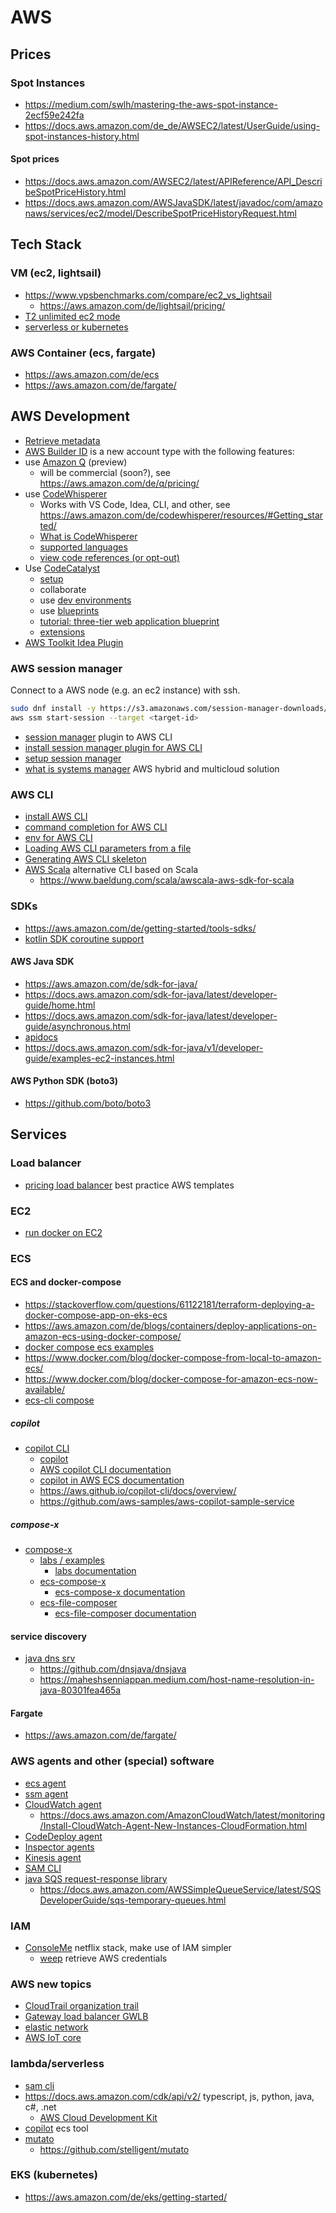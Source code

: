 # AWS

## Prices

### Spot Instances

* https://medium.com/swlh/mastering-the-aws-spot-instance-2ecf59e242fa
* https://docs.aws.amazon.com/de_de/AWSEC2/latest/UserGuide/using-spot-instances-history.html

#### Spot prices

* https://docs.aws.amazon.com/AWSEC2/latest/APIReference/API_DescribeSpotPriceHistory.html
* https://docs.aws.amazon.com/AWSJavaSDK/latest/javadoc/com/amazonaws/services/ec2/model/DescribeSpotPriceHistoryRequest.html

## Tech Stack

### VM (ec2, lightsail)

* https://www.vpsbenchmarks.com/compare/ec2_vs_lightsail
  + https://aws.amazon.com/de/lightsail/pricing/
* [T2 unlimited ec2 mode](https://aws.amazon.com/de/blogs/aws/new-t2-unlimited-going-beyond-the-burst-with-high-performance/)
* [serverless or kubernetes](https://aws.amazon.com/de/getting-started/decision-guides/serverless-or-kubernetes-on-aws-how-to-choose/)

### AWS Container (ecs, fargate)

* https://aws.amazon.com/de/ecs
* https://aws.amazon.com/de/fargate/

## AWS Development

* [Retrieve metadata](https://docs.aws.amazon.com/AWSEC2/latest/UserGuide/instancedata-data-retrieval.html)
* [AWS Builder ID](https://docs.aws.amazon.com/toolkit-for-visual-studio/latest/user-guide/builder-id.html) is a new account type with the following features:
* use [Amazon Q](https://aws.amazon.com/de/q/) (preview)
  + will be commercial (soon?), see https://aws.amazon.com/de/q/pricing/
* use [CodeWhisperer](https://aws.amazon.com/de/codewhisperer/)
  + Works with VS Code, Idea, CLI, and other, see https://aws.amazon.com/de/codewhisperer/resources/#Getting_started/
  + [What is CodeWhisperer](https://docs.aws.amazon.com/codewhisperer/latest/userguide/what-is-cwspr.html)
  + [supported languages](https://docs.aws.amazon.com/codewhisperer/latest/userguide/language-ide-support.html)
  + [view code references (or opt-out)](https://docs.aws.amazon.com/codewhisperer/latest/userguide/code-reference.html#opt-out-code-reference)
* Use [CodeCatalyst](https://codecatalyst.aws/explore)
  + [setup](https://docs.aws.amazon.com/codecatalyst/latest/userguide/setting-up-topnode.html)
  + collaborate
  + use [dev environments](https://codecatalyst.aws/explore/dev-environments)
  + use [blueprints](https://codecatalyst.aws/explore/blueprints)
  + [tutorial: three-tier web application blueprint](https://docs.aws.amazon.com/codecatalyst/latest/userguide/getting-started-template-project.html)
  + [extensions](https://docs.aws.amazon.com/codecatalyst/latest/userguide/extensions.html)
* [AWS Toolkit Idea Plugin](https://docs.aws.amazon.com/toolkit-for-jetbrains/latest/userguide/working-with-aws.html)

### AWS session manager

Connect to a AWS node (e.g. an ec2 instance) with ssh.

```bash
sudo dnf install -y https://s3.amazonaws.com/session-manager-downloads/plugin/latest/linux_64bit/session-manager-plugin.rpm
aws ssm start-session --target <target-id>
```

* [session manager](https://docs.aws.amazon.com/systems-manager/latest/userguide/session-manager.html) plugin to AWS CLI
* [install session manager plugin for AWS CLI](https://docs.aws.amazon.com/systems-manager/latest/userguide/session-manager-working-with-install-plugin.html)
* [setup session manager](https://docs.aws.amazon.com/systems-manager/latest/userguide/session-manager-getting-started.html)
* [what is systems manager](https://docs.aws.amazon.com/systems-manager/latest/userguide/what-is-systems-manager.html) AWS hybrid and multicloud solution

### AWS CLI

* [install AWS CLI](https://docs.aws.amazon.com/cli/latest/userguide/getting-started-install.html)
* [command completion for AWS CLI](https://docs.aws.amazon.com/cli/latest/userguide/cli-configure-completion.html)
* [env for AWS CLI](https://docs.aws.amazon.com/cli/latest/userguide/cli-configure-envvars.html)
* [Loading AWS CLI parameters from a file](https://docs.aws.amazon.com/cli/latest/userguide/cli-usage-parameters-file.html)
* [Generating AWS CLI skeleton](https://docs.aws.amazon.com/cli/latest/userguide/cli-usage-skeleton.html)
* [AWS Scala](https://github.com/seratch/AWScala) alternative CLI based on Scala
  + https://www.baeldung.com/scala/awscala-aws-sdk-for-scala

### SDKs

* https://aws.amazon.com/de/getting-started/tools-sdks/
* [kotlin SDK coroutine support](https://docs.aws.amazon.com/sdk-for-kotlin/latest/developer-guide/coroutines.html)

#### AWS Java SDK

* https://aws.amazon.com/de/sdk-for-java/
* https://docs.aws.amazon.com/sdk-for-java/latest/developer-guide/home.html
* https://docs.aws.amazon.com/sdk-for-java/latest/developer-guide/asynchronous.html
* [apidocs](https://sdk.amazonaws.com/java/api/latest/)
* https://docs.aws.amazon.com/sdk-for-java/v1/developer-guide/examples-ec2-instances.html

#### AWS Python SDK (boto3)

* https://github.com/boto/boto3

## Services

### Load balancer

* [pricing load balancer](https://aws.amazon.com/de/elasticloadbalancing/pricing/) best practice AWS templates

### EC2

* [run docker on EC2](https://medium.com/appgambit/part-1-running-docker-on-aws-ec2-cbcf0ec7c3f8)

### ECS

#### ECS and docker-compose

* https://stackoverflow.com/questions/61122181/terraform-deploying-a-docker-compose-app-on-eks-ecs
* https://aws.amazon.com/de/blogs/containers/deploy-applications-on-amazon-ecs-using-docker-compose/
* [docker compose ecs examples](https://docs.docker.com/cloud/ecs-compose-examples/)
* https://www.docker.com/blog/docker-compose-from-local-to-amazon-ecs/
* https://www.docker.com/blog/docker-compose-for-amazon-ecs-now-available/
* [ecs-cli compose](https://github.com/aws/amazon-ecs-cli)

##### copilot

* [copilot CLI](https://github.com/aws/copilot-cli)
  + [copilot](https://aws.amazon.com/de/containers/copilot/)
  + [AWS copilot CLI documentation](https://aws.github.io/copilot-cli/docs/overview/)
  + [copilot in AWS ECS documentation](https://docs.aws.amazon.com/AmazonECS/latest/developerguide/getting-started-aws-copilot-cli.html)
  + https://aws.github.io/copilot-cli/docs/overview/
  + https://github.com/aws-samples/aws-copilot-sample-service

##### compose-x

* [compose-x](https://github.com/compose-x)
  + [labs / examples](https://github.com/compose-x/compose-x-labs)
    - [labs documentation](https://labs.compose-x.io/index.html)
  + [ecs-compose-x](https://github.com/compose-x/ecs_composex)
    - [ecs-compose-x documentation](https://docs.compose-x.io/)
  + [ecs-file-composer](https://github.com/compose-x/ecs-files-composer)
    - [ecs-file-composer documentation](https://docs.files-composer.compose-x.io/)

#### service discovery

* [java dns srv](https://stackoverflow.com/questions/10138844/java-dns-lookup-for-srv-records)
  + https://github.com/dnsjava/dnsjava
  + https://maheshsenniappan.medium.com/host-name-resolution-in-java-80301fea465a


#### Fargate

* https://aws.amazon.com/de/fargate/

### AWS agents and other (special) software

* [ecs agent](https://docs.aws.amazon.com/AmazonECS/latest/developerguide/ecs-agent-install.html)
* [ssm agent](https://docs.aws.amazon.com/de_de/systems-manager/latest/userguide/ssm-agent.html)
* [CloudWatch agent](https://docs.aws.amazon.com/AmazonCloudWatch/latest/monitoring/Install-CloudWatch-Agent.html)
  + https://docs.aws.amazon.com/AmazonCloudWatch/latest/monitoring/Install-CloudWatch-Agent-New-Instances-CloudFormation.html
* [CodeDeploy agent](https://docs.aws.amazon.com/codedeploy/latest/userguide/codedeploy-agent.html)
* [Inspector agents](https://docs.aws.amazon.com/de_de/inspector/latest/userguide/inspector_installing-uninstalling-agents.html)
* [Kinesis agent](https://docs.aws.amazon.com/de_de/streams/latest/dev/writing-with-agents.html)
* [SAM CLI](https://docs.aws.amazon.com/serverless-application-model/latest/developerguide/serverless-sam-cli-install.html)
* [java SQS request-response library](https://github.com/awslabs/amazon-sqs-java-temporary-queues-client)
  + https://docs.aws.amazon.com/AWSSimpleQueueService/latest/SQSDeveloperGuide/sqs-temporary-queues.html


### IAM

* [ConsoleMe](https://github.com/Netflix/consoleme) netflix stack, make use of IAM simpler
  + [weep](https://github.com/Netflix/weep) retrieve AWS credentials

### AWS new topics

* [CloudTrail organization trail](https://docs.aws.amazon.com/awscloudtrail/latest/userguide/creating-trail-organization.html)
* [Gateway load balancer GWLB](https://aws.amazon.com/de/blogs/aws/introducing-aws-gateway-load-balancer-easy-deployment-scalability-and-high-availability-for-partner-appliances/)
* [elastic network](https://aws.amazon.com/de/blogs/aws/new-elastic-network-interfaces-in-the-virtual-private-cloud/)
* [AWS IoT core](https://aws.amazon.com/de/iot-core/features/?pg=ln&sec=hs)

### lambda/serverless

* [sam cli](https://aws.amazon.com/de/serverless/sam/)
* https://docs.aws.amazon.com/cdk/api/v2/ typescript, js, python, java, c#, .net
  + [AWS Cloud Development Kit](https://docs.aws.amazon.com/cdk/v2/guide/home.html)
* [copilot](https://docs.aws.amazon.com/AmazonECS/latest/developerguide/AWS_Copilot.html) ecs tool
* [mutato](https://stelligent.github.io/mutato/#/)
  + https://github.com/stelligent/mutato

### EKS (kubernetes)

* https://aws.amazon.com/de/eks/getting-started/


```bash
```

```bash
```

```bash
```
